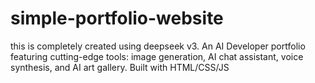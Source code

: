 # simple-portfolio-website
this is completely created using deepseek v3. An AI Developer portfolio featuring cutting-edge tools: image generation, AI chat assistant, voice synthesis, and AI art gallery. Built with HTML/CSS/JS
